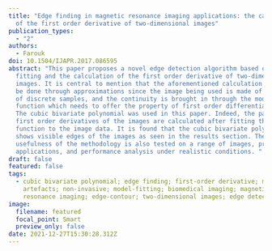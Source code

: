 ```yaml
---
title: "Edge finding in magnetic resonance imaging applications: the calculation
  of the first order derivative of two-dimensional images"
publication_types:
  - "2"
authors:
  - Farouk
doi: 10.1504/IJAPR.2017.086595
abstract: "This paper proposes a novel edge detection algorithm based on model
  fitting and the calculation of the first order derivative of two-dimensional
  images. It is central to mention that the aforementioned calculation can only
  be done through approximations since the image being used is made of a sequel
  of discrete samples, and the continuity is brought in through the model
  function which needs to offer the property of first order differentiability.
  The cubic bivariate polynomial was used in this paper. Indeed, the partial
  first order derivatives of the images are calculated after fitting the model
  function to the image data. It is found that the cubic bivariate polynomial
  shows visible edges of the images as seen in the results section. The
  usefulness of the methodology is also tested on a range of images, practical
  applications, and performance analysis under realistic conditions. "
draft: false
featured: false
tags:
  - cubic bivariate polynomial; edge finding; first-order derivative; motion
    artefacts; non-invasive; model-fitting; biomedical imaging; magnetic
    resonance imaging; edge-contour; two-dimensional images; edge detection.
image:
  filename: featured
  focal_point: Smart
  preview_only: false
date: 2021-12-27T15:30:28.312Z
---
```

